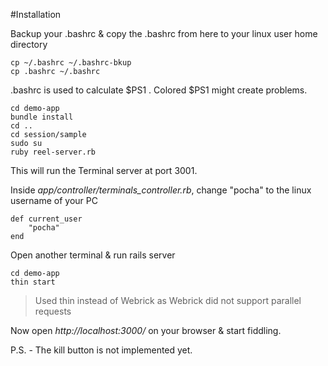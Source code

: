 #Installation 

Backup your .bashrc & copy the .bashrc from here to your linux user home directory

	cp ~/.bashrc ~/.bashrc-bkup
	cp .bashrc ~/.bashrc

.bashrc is used to calculate $PS1 . Colored $PS1 might create problems. 

	cd demo-app
	bundle install
	cd ..
	cd session/sample
	sudo su
	ruby reel-server.rb

This will run the Terminal server at port 3001.

Inside *app/controller/terminals_controller.rb*, change "pocha" to the linux username of your PC

	def current_user
		"pocha"
	end

Open another terminal & run rails server
	
	cd demo-app
	thin start

> Used thin instead of Webrick as Webrick did not support parallel requests

Now open *http://localhost:3000/* on your browser & start fiddling.

P.S. - The kill button is not implemented yet.
